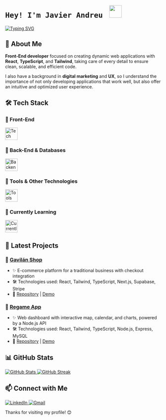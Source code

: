 <div align="left">
  <h1><code color='green'>Hey! I'm Javier Andreu </code> <img src="https://raw.githubusercontent.com/innng/innng/master/assets/kyubey.gif" height="40" /> </h1>
 <p>
   <a href="https://git.io/typing-svg">
     <img src="https://readme-typing-svg.demolab.com?font=Inter+Tight&weight=500&size=28&duration=4000&pause=3000&color=9737cb&center=false&vCenter=false&width=820&height=50&lines=Front-End+Developer+%7C+React+%7C+TypeScript+%7C+Tailwind;'Creativity+is+intelligence+having+fun'" alt="Typing SVG" />
   </a>
 </p>
</div>

## 🚀 About Me

**Front-End developer** focused on creating dynamic web applications with **React**, **TypeScript**, and **Tailwind**, taking care of every detail to ensure clean, scalable, and efficient code.

I also have a background in **digital marketing** and **UX**, so I understand the importance of not only developing applications that work well, but also offer an intuitive and optimized user experience.

## 🛠️ Tech Stack

### 🔹 Front-End
<p align="left">
  <img src="https://skillicons.dev/icons?i=html,css,js,ts,react,tailwind,bootstrap,next,vite&theme=dark" height="40px" alt="Tech Stack" />
</p>

### 🔹 Back-End & Databases
<p align="left">
  <img src="https://skillicons.dev/icons?i=nodejs,express,mysql&theme=dark" height="40px" alt="Backend Stack" />
</p>

### 🔹 Tools & Other Technologies
<p align="left">
  <img src="https://skillicons.dev/icons?i=git,github,postman,wordpress,photoshop&theme=dark" height="40px" alt="Tools" />
</p>

### 🔹 Currently Learning
<p align="left">
  <img src="https://skillicons.dev/icons?i=jest,mongodb,astro,figma&theme=dark" height="40px" alt="Currently Learning" />
</p>

## 📌 Latest Projects

### 🔹 [Gavilán Shop](https://github.com/dracudev/gavilan-shop)
- ✨ E-commerce platform for a traditional business with checkout integration
- 🛠️ Technologies used: React, Tailwind, TypeScript, Next.js, Supabase, Stripe
- 🔗 [Repository](https://github.com/dracudev/gavilan-shop) | [Demo](https://gavilan-shop.vercel.app/)

### 🔹 [Regame App](https://github.com/dracudev/S8-Inprocode)
- ✨ Web dashboard with interactive map, calendar, and charts, powered by a Node.js API
- 🛠️ Technologies used: React, Tailwind, TypeScript, Node.js, Express, MySQL
- 🔗 [Repository](https://github.com/dracudev/S8-Inprocode) | [Demo](https://s8-inprocode-frontend.vercel.app/)

## 📊 GitHub Stats

<p align="left">
  <a href="https://github.com/dracudev">
    <img src="https://github-readme-stats.vercel.app/api?username=dracudev&show_icons=true&theme=tokyonight" alt="GitHub Stats" />
  </a>
  <a href="https://github.com/DenverCoder1/github-readme-streak-stats">
    <img src="https://streak-stats.demolab.com?user=dracudev&theme=tokyonight" alt="GitHub Streak" />
  </a>
</p>

## 📫 Connect with Me
<p align="left">
  <a href="https://www.linkedin.com/in/javier-andreu-peralta" target="_blank">
    <img src="https://img.shields.io/badge/LinkedIn-0077B5?style=for-the-badge&logo=linkedin&logoColor=white" alt="LinkedIn" />
  </a>
  <a href="mailto:andreujavier99@gmail.com" target="_blank">
    <img src="https://img.shields.io/badge/Gmail-D14836?style=for-the-badge&logo=gmail&logoColor=white" alt="Gmail" />
  </a>
</p>

Thanks for visiting my profile! 😊

